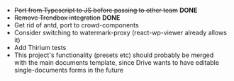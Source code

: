 * ~~Port from Typescript to JS before passing to other team~~ **DONE**
* ~~Remove Trendbox integration~~ **DONE**
* Get rid of antd, port to crowd-components
* Consider switching to watermark-proxy (react-wp-viewer already allows it)
* Add Thirium tests
* This project's functionality (presets etc) should probably be merged with the main documents template, since Drive wants to have editable single-documents forms in the future

